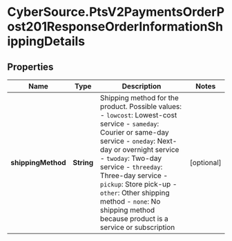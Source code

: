 # CyberSource.PtsV2PaymentsOrderPost201ResponseOrderInformationShippingDetails

## Properties
Name | Type | Description | Notes
------------ | ------------- | ------------- | -------------
**shippingMethod** | **String** | Shipping method for the product. Possible values:   - `lowcost`: Lowest-cost service  - `sameday`: Courier or same-day service  - `oneday`: Next-day or overnight service  - `twoday`: Two-day service  - `threeday`: Three-day service  - `pickup`: Store pick-up  - `other`: Other shipping method  - `none`: No shipping method because product is a service or subscription  | [optional] 


